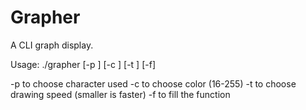 Grapher
=======

A CLI graph display.

Usage: ./grapher <function> [-p <char>] [-c <int>] [-t <float>] [-f]

-p <char>  to choose character used
-c <int>   to choose color (16-255)
-t <float> to choose drawing speed (smaller is faster)
-f         to fill the function

